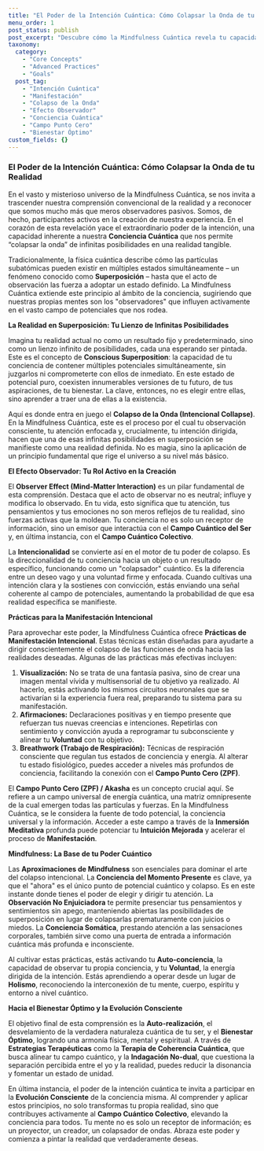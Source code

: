 ```yaml
---
title: "El Poder de la Intención Cuántica: Cómo Colapsar la Onda de tu Realidad"
menu_order: 1
post_status: publish
post_excerpt: "Descubre cómo la Mindfulness Cuántica revela tu capacidad innata para dar forma a tu realidad. Este artículo explora el concepto del colapso de la función de onda a través de la intención, el efecto observador y cómo puedes aplicar estos principios cuánticos para manifestar tus deseos y vivir una vida de bienestar óptimo."
taxonomy:
  category:
    - "Core Concepts"
    - "Advanced Practices"
    - "Goals"
  post_tag:
    - "Intención Cuántica"
    - "Manifestación"
    - "Colapso de la Onda"
    - "Efecto Observador"
    - "Conciencia Cuántica"
    - "Campo Punto Cero"
    - "Bienestar Óptimo"
custom_fields: {}
---
```


### El Poder de la Intención Cuántica: Cómo Colapsar la Onda de tu Realidad

En el vasto y misterioso universo de la Mindfulness Cuántica, se nos invita a trascender nuestra comprensión convencional de la realidad y a reconocer que somos mucho más que meros observadores pasivos. Somos, de hecho, participantes activos en la creación de nuestra experiencia. En el corazón de esta revelación yace el extraordinario poder de la intención, una capacidad inherente a nuestra **Conciencia Cuántica** que nos permite “colapsar la onda” de infinitas posibilidades en una realidad tangible.

Tradicionalmente, la física cuántica describe cómo las partículas subatómicas pueden existir en múltiples estados simultáneamente – un fenómeno conocido como **Superposición** – hasta que el acto de observación las fuerza a adoptar un estado definido. La Mindfulness Cuántica extiende este principio al ámbito de la conciencia, sugiriendo que nuestras propias mentes son los "observadores" que influyen activamente en el vasto campo de potenciales que nos rodea.

**La Realidad en Superposición: Tu Lienzo de Infinitas Posibilidades**

Imagina tu realidad actual no como un resultado fijo y predeterminado, sino como un lienzo infinito de posibilidades, cada una esperando ser pintada. Este es el concepto de **Conscious Superposition**: la capacidad de tu conciencia de contener múltiples potenciales simultáneamente, sin juzgarlos ni comprometerte con ellos de inmediato. En este estado de potencial puro, coexisten innumerables versiones de tu futuro, de tus aspiraciones, de tu bienestar. La clave, entonces, no es elegir entre ellas, sino aprender a traer una de ellas a la existencia.

Aquí es donde entra en juego el **Colapso de la Onda (Intencional Collapse)**. En la Mindfulness Cuántica, este es el proceso por el cual tu observación consciente, tu atención enfocada y, crucialmente, tu intención dirigida, hacen que una de esas infinitas posibilidades en superposición se manifieste como una realidad definida. No es magia, sino la aplicación de un principio fundamental que rige el universo a su nivel más básico.

**El Efecto Observador: Tu Rol Activo en la Creación**

El **Observer Effect (Mind-Matter Interaction)** es un pilar fundamental de esta comprensión. Destaca que el acto de observar no es neutral; influye y modifica lo observado. En tu vida, esto significa que tu atención, tus pensamientos y tus emociones no son meros reflejos de tu realidad, sino fuerzas activas que la moldean. Tu conciencia no es solo un receptor de información, sino un emisor que interactúa con el **Campo Cuántico del Ser** y, en última instancia, con el **Campo Cuántico Colectivo**.

La **Intencionalidad** se convierte así en el motor de tu poder de colapso. Es la direccionalidad de tu conciencia hacia un objeto o un resultado específico, funcionando como un "colapsador" cuántico. Es la diferencia entre un deseo vago y una voluntad firme y enfocada. Cuando cultivas una intención clara y la sostienes con convicción, estás enviando una señal coherente al campo de potenciales, aumentando la probabilidad de que esa realidad específica se manifieste.

**Prácticas para la Manifestación Intencional**

Para aprovechar este poder, la Mindfulness Cuántica ofrece **Prácticas de Manifestación Intencional**. Estas técnicas están diseñadas para ayudarte a dirigir conscientemente el colapso de las funciones de onda hacia las realidades deseadas. Algunas de las prácticas más efectivas incluyen:

1.  **Visualización:** No se trata de una fantasía pasiva, sino de crear una imagen mental vívida y multisensorial de tu objetivo ya realizado. Al hacerlo, estás activando los mismos circuitos neuronales que se activarían si la experiencia fuera real, preparando tu sistema para su manifestación.
2.  **Afirmaciones:** Declaraciones positivas y en tiempo presente que refuerzan tus nuevas creencias e intenciones. Repetirlas con sentimiento y convicción ayuda a reprogramar tu subconsciente y alinear tu **Voluntad** con tu objetivo.
3.  **Breathwork (Trabajo de Respiración):** Técnicas de respiración consciente que regulan tus estados de conciencia y energía. Al alterar tu estado fisiológico, puedes acceder a niveles más profundos de conciencia, facilitando la conexión con el **Campo Punto Cero (ZPF)**.

El **Campo Punto Cero (ZPF) / Akasha** es un concepto crucial aquí. Se refiere a un campo universal de energía cuántica, una matriz omnipresente de la cual emergen todas las partículas y fuerzas. En la Mindfulness Cuántica, se le considera la fuente de todo potencial, la conciencia universal y la información. Acceder a este campo a través de la **Inmersión Meditativa** profunda puede potenciar tu **Intuición Mejorada** y acelerar el proceso de **Manifestación**.

**Mindfulness: La Base de tu Poder Cuántico**

Las **Aproximaciones de Mindfulness** son esenciales para dominar el arte del colapso intencional. La **Conciencia del Momento Presente** es clave, ya que el "ahora" es el único punto de potencial cuántico y colapso. Es en este instante donde tienes el poder de elegir y dirigir tu atención. La **Observación No Enjuiciadora** te permite presenciar tus pensamientos y sentimientos sin apego, manteniendo abiertas las posibilidades de superposición en lugar de colapsarlas prematuramente con juicios o miedos. La **Conciencia Somática**, prestando atención a las sensaciones corporales, también sirve como una puerta de entrada a información cuántica más profunda e inconsciente.

Al cultivar estas prácticas, estás activando tu **Auto-conciencia**, la capacidad de observar tu propia conciencia, y tu **Voluntad**, la energía dirigida de la intención. Estás aprendiendo a operar desde un lugar de **Holismo**, reconociendo la interconexión de tu mente, cuerpo, espíritu y entorno a nivel cuántico.

**Hacia el Bienestar Óptimo y la Evolución Consciente**

El objetivo final de esta comprensión es la **Auto-realización**, el desvelamiento de la verdadera naturaleza cuántica de tu ser, y el **Bienestar Óptimo**, logrando una armonía física, mental y espiritual. A través de **Estrategias Terapéuticas** como la **Terapia de Coherencia Cuántica**, que busca alinear tu campo cuántico, y la **Indagación No-dual**, que cuestiona la separación percibida entre el yo y la realidad, puedes reducir la disonancia y fomentar un estado de unidad.

En última instancia, el poder de la intención cuántica te invita a participar en la **Evolución Consciente** de la conciencia misma. Al comprender y aplicar estos principios, no solo transformas tu propia realidad, sino que contribuyes activamente al **Campo Cuántico Colectivo**, elevando la conciencia para todos. Tu mente no es solo un receptor de información; es un proyector, un creador, un colapsador de ondas. Abraza este poder y comienza a pintar la realidad que verdaderamente deseas.